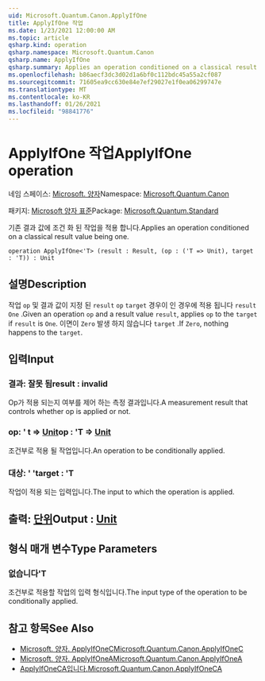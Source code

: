 ```yaml
---
uid: Microsoft.Quantum.Canon.ApplyIfOne
title: ApplyIfOne 작업
ms.date: 1/23/2021 12:00:00 AM
ms.topic: article
qsharp.kind: operation
qsharp.namespace: Microsoft.Quantum.Canon
qsharp.name: ApplyIfOne
qsharp.summary: Applies an operation conditioned on a classical result value being one.
ms.openlocfilehash: b86aecf3dc3d02d1a6bf0c112bdc45a55a2cf087
ms.sourcegitcommit: 71605ea9cc630e84e7ef29027e1f0ea06299747e
ms.translationtype: MT
ms.contentlocale: ko-KR
ms.lasthandoff: 01/26/2021
ms.locfileid: "98841776"
---
```

# <a name="applyifone-operation"></a><span data-ttu-id="1540e-102">ApplyIfOne 작업</span><span class="sxs-lookup"><span data-stu-id="1540e-102">ApplyIfOne operation</span></span>

<span data-ttu-id="1540e-103">네임 스페이스: [Microsoft. 양자](xref:Microsoft.Quantum.Canon)</span><span class="sxs-lookup"><span data-stu-id="1540e-103">Namespace: [Microsoft.Quantum.Canon](xref:Microsoft.Quantum.Canon)</span></span>

<span data-ttu-id="1540e-104">패키지: [Microsoft 양자 표준](https://nuget.org/packages/Microsoft.Quantum.Standard)</span><span class="sxs-lookup"><span data-stu-id="1540e-104">Package: [Microsoft.Quantum.Standard](https://nuget.org/packages/Microsoft.Quantum.Standard)</span></span>


<span data-ttu-id="1540e-105">기존 결과 값에 조건 화 된 작업을 적용 합니다.</span><span class="sxs-lookup"><span data-stu-id="1540e-105">Applies an operation conditioned on a classical result value being one.</span></span>

```qsharp
operation ApplyIfOne<'T> (result : Result, (op : ('T => Unit), target : 'T)) : Unit
```


## <a name="description"></a><span data-ttu-id="1540e-106">설명</span><span class="sxs-lookup"><span data-stu-id="1540e-106">Description</span></span>

<span data-ttu-id="1540e-107">작업 `op` 및 결과 값이 지정 된 `result` `op` `target` 경우이 인 경우에 적용 됩니다 `result` `One` .</span><span class="sxs-lookup"><span data-stu-id="1540e-107">Given an operation `op` and a result value `result`, applies `op` to the `target` if `result` is `One`.</span></span> <span data-ttu-id="1540e-108">이면이 `Zero` 발생 하지 않습니다 `target` .</span><span class="sxs-lookup"><span data-stu-id="1540e-108">If `Zero`, nothing happens to the `target`.</span></span>

## <a name="input"></a><span data-ttu-id="1540e-109">입력</span><span class="sxs-lookup"><span data-stu-id="1540e-109">Input</span></span>

### <a name="result--__invalidresult__"></a><span data-ttu-id="1540e-110">결과: __잘못 <Result> 됨__</span><span class="sxs-lookup"><span data-stu-id="1540e-110">result : __invalid<Result>__</span></span>

<span data-ttu-id="1540e-111">Op가 적용 되는지 여부를 제어 하는 측정 결과입니다.</span><span class="sxs-lookup"><span data-stu-id="1540e-111">A measurement result that controls whether op is applied or not.</span></span>


### <a name="op--t--unit"></a><span data-ttu-id="1540e-112">op: ' t => [Unit](xref:microsoft.quantum.lang-ref.unit)</span><span class="sxs-lookup"><span data-stu-id="1540e-112">op : 'T => [Unit](xref:microsoft.quantum.lang-ref.unit)</span></span> 

<span data-ttu-id="1540e-113">조건부로 적용 될 작업입니다.</span><span class="sxs-lookup"><span data-stu-id="1540e-113">An operation to be conditionally applied.</span></span>


### <a name="target--t"></a><span data-ttu-id="1540e-114">대상: ' '</span><span class="sxs-lookup"><span data-stu-id="1540e-114">target : 'T</span></span>

<span data-ttu-id="1540e-115">작업이 적용 되는 입력입니다.</span><span class="sxs-lookup"><span data-stu-id="1540e-115">The input to which the operation is applied.</span></span>



## <a name="output--unit"></a><span data-ttu-id="1540e-116">출력: [단위](xref:microsoft.quantum.lang-ref.unit)</span><span class="sxs-lookup"><span data-stu-id="1540e-116">Output : [Unit](xref:microsoft.quantum.lang-ref.unit)</span></span>



## <a name="type-parameters"></a><span data-ttu-id="1540e-117">형식 매개 변수</span><span class="sxs-lookup"><span data-stu-id="1540e-117">Type Parameters</span></span>

### <a name="t"></a><span data-ttu-id="1540e-118">없습니다</span><span class="sxs-lookup"><span data-stu-id="1540e-118">'T</span></span>

<span data-ttu-id="1540e-119">조건부로 적용할 작업의 입력 형식입니다.</span><span class="sxs-lookup"><span data-stu-id="1540e-119">The input type of the operation to be conditionally applied.</span></span>

## <a name="see-also"></a><span data-ttu-id="1540e-120">참고 항목</span><span class="sxs-lookup"><span data-stu-id="1540e-120">See Also</span></span>

- [<span data-ttu-id="1540e-121">Microsoft. 양자. ApplyIfOneC</span><span class="sxs-lookup"><span data-stu-id="1540e-121">Microsoft.Quantum.Canon.ApplyIfOneC</span></span>](xref:Microsoft.Quantum.Canon.ApplyIfOneC)
- [<span data-ttu-id="1540e-122">Microsoft. 양자. ApplyIfOneA</span><span class="sxs-lookup"><span data-stu-id="1540e-122">Microsoft.Quantum.Canon.ApplyIfOneA</span></span>](xref:Microsoft.Quantum.Canon.ApplyIfOneA)
- [<span data-ttu-id="1540e-123">ApplyIfOneCA입니다.</span><span class="sxs-lookup"><span data-stu-id="1540e-123">Microsoft.Quantum.Canon.ApplyIfOneCA</span></span>](xref:Microsoft.Quantum.Canon.ApplyIfOneCA)